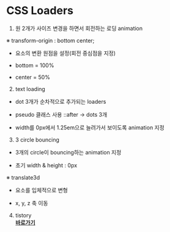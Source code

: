 # CSS Loaders<br>
1. 원 2개가 사이즈 변경을 하면서 회전하는 로딩 animation<br>

※ transform-origin : bottom center;<br>

- 요소의 변환 원점을 설정(회전 중심점을 지정)<br>

- bottom = 100%<br>

- center = 50%<br>

 

2. text loading<br>

- dot 3개가 순차적으로 추가되는 loaders<br>

- pseudo 클래스 사용 ::after → dots 3개<br>

- width를 0px에서 1.25em으로 늘려가서 보이도록 animation 지정<br>

3. 3 circle bouncing<br>

- 3개의 circle이 bouncing하는 animation 지정<br>

- 초기 width & height : 0px<br>

 ※ translate3d<br>

- 요소를 입체적으로 변형<br>

- x, y, z 축 이동<br>

4. tistory <br>
<a href = "https://lch7215.tistory.com/147"><strong>바로가기</strong></a>

